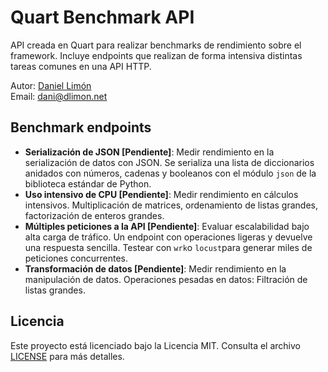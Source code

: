 # Quart Benchmark API
API creada en Quart para realizar benchmarks de rendimiento sobre el framework. Incluye endpoints que realizan de forma intensiva distintas tareas comunes en una API HTTP.

Autor: [Daniel Limón](https://dlimon.net)  
Email: dani@dlimon.net

## Benchmark endpoints
- **Serialización de JSON [Pendiente]**: Medir rendimiento en la serialización de datos con JSON. Se serializa una lista de diccionarios anidados con números, cadenas y booleanos con el módulo `json` de la biblioteca estándar de Python.
- **Uso intensivo de CPU [Pendiente]**: Medir rendimiento en cálculos intensivos. Multiplicación de matrices, ordenamiento de listas grandes, factorización de enteros grandes.
- **Múltiples peticiones a la API [Pendiente]**: Evaluar escalabilidad bajo alta carga de tráfico. Un endpoint con operaciones ligeras y devuelve una respuesta sencilla. Testear con `wrk`o `locust`para generar miles de peticiones concurrentes.
- **Transformación de datos [Pendiente]**: Medir rendimiento en la manipulación de datos. Operaciones pesadas en datos: Filtración de listas grandes.

## Licencia
Este proyecto está licenciado bajo la Licencia MIT. Consulta el archivo [LICENSE](LICENSE) para más detalles.
